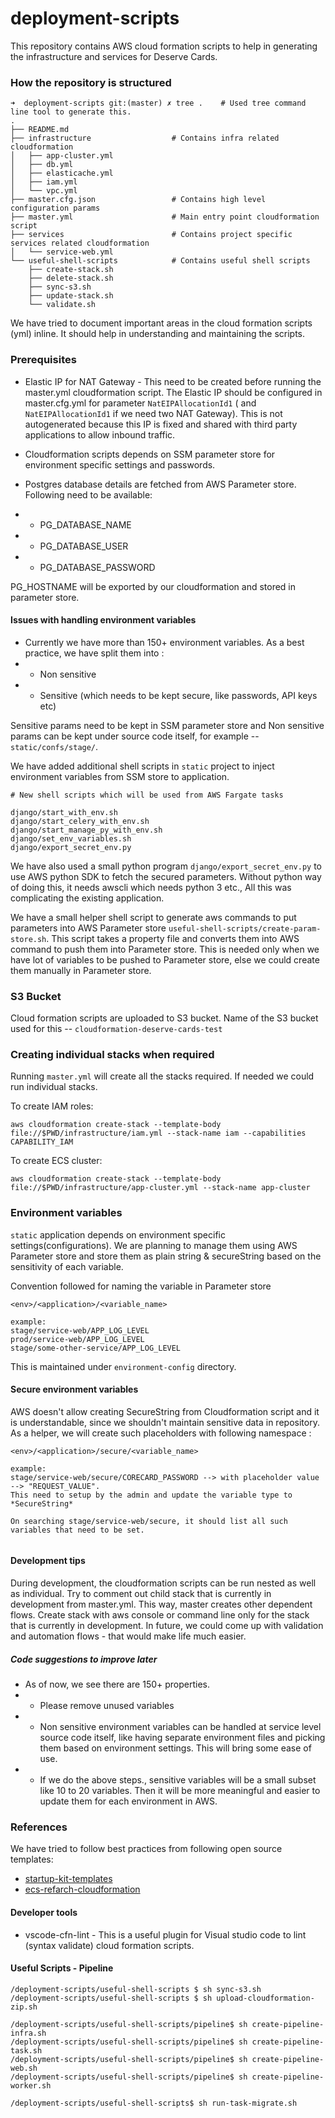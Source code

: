 # deployment-scripts

This repository contains AWS cloud formation scripts to help in generating the infrastructure and services for Deserve Cards.

### How the repository is structured

```
➜  deployment-scripts git:(master) ✗ tree .    # Used tree command line tool to generate this.
.
├── README.md
├── infrastructure                  # Contains infra related cloudformation
│   ├── app-cluster.yml
│   ├── db.yml
│   ├── elasticache.yml
│   ├── iam.yml
│   └── vpc.yml
├── master.cfg.json                 # Contains high level configuration params
├── master.yml                      # Main entry point cloudformation script
├── services                        # Contains project specific services related cloudformation
│   └── service-web.yml
└── useful-shell-scripts            # Contains useful shell scripts
    ├── create-stack.sh
    ├── delete-stack.sh
    ├── sync-s3.sh
    ├── update-stack.sh
    └── validate.sh

```

We have tried to document important areas in the cloud formation scripts (yml) inline. It should help in understanding and maintaining the scripts.

### Prerequisites

* Elastic IP for NAT Gateway - This need to be created before running the master.yml cloudformation script. The Elastic IP should be configured in master.cfg.yml for parameter `NatEIPAllocationId1` ( and `NatEIPAllocationId1` if we need two NAT Gateway). This is not autogenerated because this IP is fixed and shared with third party applications to allow inbound traffic. 

* Cloudformation scripts depends on SSM parameter store for environment specific settings and passwords.

* Postgres database details are fetched from AWS Parameter store. Following need to be available:

* * PG_DATABASE_NAME
* * PG_DATABASE_USER
* * PG_DATABASE_PASSWORD

PG_HOSTNAME will be exported by our cloudformation and stored in parameter store.


#### Issues with handling environment variables

* Currently we have more than 150+ environment variables. As a best practice, we have split them into :
* * Non sensitive 
* * Sensitive (which needs to be kept secure, like passwords, API keys etc)

Sensitive params need to be kept in SSM parameter store and Non sensitive params can be kept under source code itself, for example -- `static/confs/stage/`. 

We have added additional shell scripts in `static` project to inject environment variables from SSM store to application.

```
# New shell scripts which will be used from AWS Fargate tasks

django/start_with_env.sh
django/start_celery_with_env.sh
django/start_manage_py_with_env.sh
django/set_env_variables.sh
django/export_secret_env.py

```
We have also used a small python program `django/export_secret_env.py` to use AWS python SDK to fetch the secured parameters. Without python way of doing this, it needs awscli which needs python 3 etc., All this was complicating the existing application.

We have a small helper shell script to generate aws commands to put parameters into AWS Parameter store `useful-shell-scripts/create-param-store.sh`. This script takes a property file and converts them into AWS command to push them into Parameter store. This is needed only when we have lot of variables to be pushed to Parameter store, else we could create them manually in Parameter store.

### S3 Bucket

Cloud formation scripts are uploaded to S3 bucket.
Name of the S3 bucket used for this -- `cloudformation-deserve-cards-test`

### Creating individual stacks when required
Running `master.yml` will create all the stacks required. If needed we could run individual stacks.

To create IAM roles:
```
aws cloudformation create-stack --template-body file://$PWD/infrastructure/iam.yml --stack-name iam --capabilities CAPABILITY_IAM

```

To create ECS cluster:
```
aws cloudformation create-stack --template-body file://$PWD/infrastructure/app-cluster.yml --stack-name app-cluster

```

### Environment variables

`static` application depends on environment specific settings(configurations). We are planning to manage them using AWS Parameter store and store them as plain string & secureString based on the sensitivity of each variable.

Convention followed for naming the variable in Parameter store

```
<env>/<application>/<variable_name>

example:
stage/service-web/APP_LOG_LEVEL
prod/service-web/APP_LOG_LEVEL
stage/some-other-service/APP_LOG_LEVEL

```

This is maintained under `environment-config` directory.

#### Secure environment variables

AWS doesn't allow creating SecureString from Cloudformation script and it is understandable, since we shouldn't maintain sensitive data in repository. As a helper, we will create such placeholders with following namespace :

```
<env>/<application>/secure/<variable_name>

example:
stage/service-web/secure/CORECARD_PASSWORD --> with placeholder value --> "REQUEST_VALUE".
This need to setup by the admin and update the variable type to *SecureString*

On searching stage/service-web/secure, it should list all such variables that need to be set.


```

#### Development tips

During development, the cloudformation scripts can be run nested as well as individual.
Try to comment out child stack that is currently in development from master.yml. This way, master creates other dependent flows. Create stack with aws console or command line only for the stack that is currently in development. In future, we could come up with validation and automation flows - that would make life much easier.

##### Code suggestions to improve later

* As of now, we see there are 150+ properties.
* * Please remove unused variables
* * Non sensitive environment variables can be handled at service level source code itself, like having separate environment files and picking them based on environment settings. This will bring some ease of use.
* * If we do the above steps., sensitive variables will be a small subset like 10 to 20 variables. Then it will be more meaningful and easier to update them for each environment in AWS. 

### References

We have tried to follow best practices from following open source templates:

* [startup-kit-templates](https://github.com/aws-samples/startup-kit-templates)
* [ecs-refarch-cloudformation](https://github.com/aws-samples/ecs-refarch-cloudformation)

#### Developer tools

* vscode-cfn-lint - This is a useful plugin for Visual studio code to lint (syntax validate) cloud formation scripts.

#### Useful Scripts - Pipeline

```
/deployment-scripts/useful-shell-scripts $ sh sync-s3.sh
/deployment-scripts/useful-shell-scripts $ sh upload-cloudformation-zip.sh

/deployment-scripts/useful-shell-scripts/pipeline$ sh create-pipeline-infra.sh
/deployment-scripts/useful-shell-scripts/pipeline$ sh create-pipeline-task.sh
/deployment-scripts/useful-shell-scripts/pipeline$ sh create-pipeline-web.sh
/deployment-scripts/useful-shell-scripts/pipeline$ sh create-pipeline-worker.sh

/deployment-scripts/useful-shell-scripts$ sh run-task-migrate.sh


```